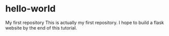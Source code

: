 # hello-world
My first repository
This is actually my first repository. I hope to build a flask website by the end of this tutorial.
